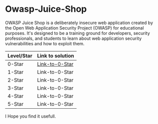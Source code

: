 # Owasp-Juice-Shop

OWASP Juice Shop is a deliberately insecure web application created by the Open Web Application Security Project (OWASP) for educational purposes. It's designed to be a training ground for developers, security professionals, and students to learn about web application security vulnerabilities and how to exploit them.

| Level/Star | Link to solution |
|---------------|---------------|
| 0-Star     | <a href="https://github.com/Joyman19/0-Star-owasp-juice-shop-lab"> Link-to-0-Star </a>  |
| 1-Star     | Link-to-0-Star   |
| 2-Star     | Link-to-0-Star   |
| 3-Star     | Link-to-0-Star   |
| 4-Star     | Link-to-0-Star   |
| 5-Star     | Link-to-0-Star   |

I Hope you find it usefull.
